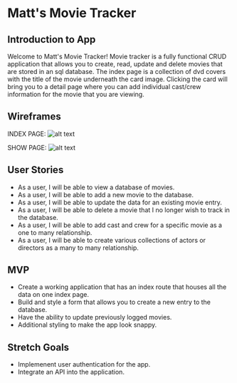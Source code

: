 # Matt's Movie Tracker
## Introduction to App
Welcome to Matt's Movie Tracker! Movie tracker is a fully functional CRUD application that allows you to create, read, update and delete movies that are stored in an sql database. The index page is a collection of dvd covers with the title of the movie underneath the card image. Clicking the card will bring you to a detail page where you can add individual cast/crew information for the movie that you are viewing.

## Wireframes
INDEX PAGE:
![alt text](https://i.imgur.com/mLo7rPa.png)

SHOW PAGE:
![alt text](https://i.imgur.com/tGw3Lgk.png)

## User Stories
- As a user, I will be able to view a database of movies.
- As a user, I will be able to add a new movie to the database.
- As a user, I will be able to update the data for an existing movie entry.
- As a user, I will be able to delete a movie that I no longer wish to track in the database.
- As a user, I will be able to add cast and crew for a specific movie as a one to many relationship.
- As a user, I will be able to create various collections of actors or directors as a many to many relationship.

## MVP
- Create a working application that has an index route that houses all the data on one index page.
- Build and style a form that allows you to create a new entry to the database.
- Have the ability to update previously logged movies.
- Additional styling to make the app look snappy.

## Stretch Goals
- Implemenent user authentication for the app.
- Integrate an API into the application.
 